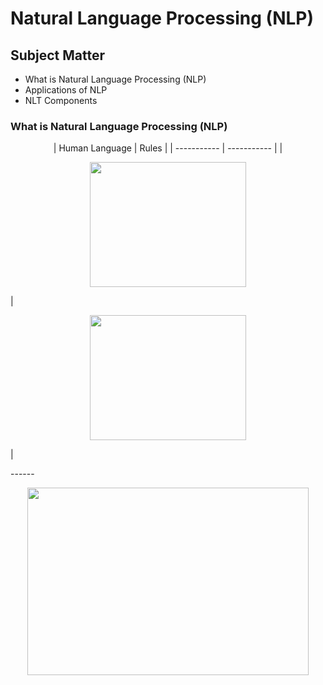 # Natural Language Processing (NLP)

## Subject Matter
- What is Natural Language Processing (NLP) 
- Applications of NLP 
- NLT Components

### What is Natural Language Processing (NLP)

<p align="center">
| Human Language      | Rules |
| ----------- | ----------- |
| <p align="center"><img src="https://user-images.githubusercontent.com/8760590/150850051-08290953-a3c6-40bc-b7f8-e651100eaf5e.png" width="250" height="200"/></p> | <p align="center"><img src="https://user-images.githubusercontent.com/8760590/150850470-decf975e-102a-4a46-a166-cacd83ab6e41.png" width="250" height="200"/></p> |
</p>
------

<p align="center">
    <img src="https://user-images.githubusercontent.com/8760590/150850811-6e9dc96d-aac5-433c-8f76-d607de1671ea.png" width="450" height="300"/>
</p>
